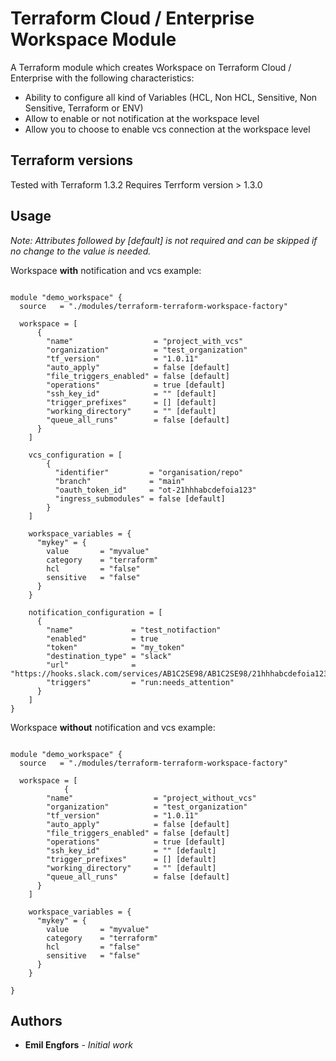 # Terraform Cloud / Enterprise Workspace Module

A Terraform module which creates Workspace on Terraform Cloud / Enterprise with the following characteristics:

- Ability to configure all kind of Variables (HCL, Non HCL, Sensitive, Non Sensitive, Terraform or ENV)
- Allow to enable or not notification at the workspace level
- Allow you to choose to enable vcs connection at the workspace level

## Terraform versions

Tested with Terraform 1.3.2
Requires Terrform version > 1.3.0

## Usage

*Note: Attributes followed by [default] is not required and can be skipped if no change to the value is needed.*

Workspace **with** notification and vcs example:


```hcl

module "demo_workspace" {
  source   = "./modules/terraform-terraform-workspace-factory"

  workspace = [
      {
        "name"                  = "project_with_vcs"
        "organization"          = "test_organization"
        "tf_version"            = "1.0.11"
        "auto_apply"            = false [default]
        "file_triggers_enabled" = false [default]
        "operations"            = true [default]
        "ssh_key_id"            = "" [default]
        "trigger_prefixes"      = [] [default]
        "working_directory"     = "" [default]
        "queue_all_runs"        = false [default]
      }
    ]

    vcs_configuration = [
        {
          "identifier"         = "organisation/repo"
          "branch"             = "main"
          "oauth_token_id"     = "ot-21hhhabcdefoia123"
          "ingress_submodules" = false [default]
        }
    ]

    workspace_variables = {
      "mykey" = {
        value       = "myvalue"
        category    = "terraform"
        hcl         = "false"
        sensitive   = "false"
      }
    }

    notification_configuration = [
      {
        "name"             = "test_notifaction"
        "enabled"          = true
        "token"            = "my_token"
        "destination_type" = "slack"
        "url"              = "https://hooks.slack.com/services/AB1C2SE98/AB1C2SE98/21hhhabcdefoia123"
        "triggers"         = "run:needs_attention"
      }
    ]
}
```

Workspace **without** notification and vcs example:

```hcl

module "demo_workspace" {
  source   = "./modules/terraform-terraform-workspace-factory"

  workspace = [
            {
        "name"                  = "project_without_vcs"
        "organization"          = "test_organization"
        "tf_version"            = "1.0.11"
        "auto_apply"            = false [default]
        "file_triggers_enabled" = false [default]
        "operations"            = true [default]
        "ssh_key_id"            = "" [default]
        "trigger_prefixes"      = [] [default]
        "working_directory"     = "" [default]
        "queue_all_runs"        = false [default]
      }
    ]

    workspace_variables = {
      "mykey" = {
        value       = "myvalue"
        category    = "terraform"
        hcl         = "false"
        sensitive   = "false"
      }
    }

}
```

## Authors

- **Emil Engfors** - *Initial work*
